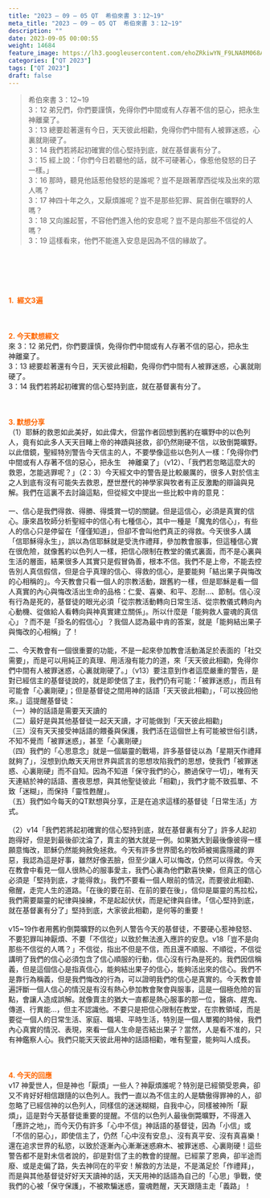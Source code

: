 ```yaml
---
title: "2023 – 09 – 05 QT  希伯來書 3：12~19"
meta_title: "2023 – 09 – 05 QT  希伯來書 3：12~19"
description: ""
date: 2023-09-05 00:00:55
weight: 14684
feature_image: https://lh3.googleusercontent.com/ehoZRkiwYN_F9LNA8M068AYxt73EavCZno-PD1cJRuf5BbSkQVUWr3gNEbt5kSs28Pb_Elg17kSrtf9ybWvojWoMV6I4tPM3vGRGDq6GkKkPdL2Gut4QAIw4-uykKUAtNiKgQKntvsU=w800
categories: ["QT 2023"]
tags: ["QT 2023"]
draft: false
---
```


<blockquote>希伯來書 3：12~19<br />
3：12 弟兄們，你們要謹慎，免得你們中間或有人存著不信的惡心，把永生　神離棄了。<br />
3：13 總要趁著還有今日，天天彼此相勸，免得你們中間有人被罪迷惑，心裏就剛硬了。<br />
3：14 我們若將起初確實的信心堅持到底，就在基督裏有分了。<br />
3：15 經上說：「你們今日若聽他的話，就不可硬著心，像惹他發怒的日子一樣。」<br />
3：16 那時，聽見他話惹他發怒的是誰呢？豈不是跟著摩西從埃及出來的眾人嗎？<br />
3：17 神四十年之久，又厭煩誰呢？豈不是那些犯罪、屍首倒在曠野的人嗎？<br />
3：18 又向誰起誓，不容他們進入他的安息呢？豈不是向那些不信從的人嗎？<br />
3：19 這樣看來，他們不能進入安息是因為不信的緣故了。</blockquote><br />
&nbsp;<br />
<br />
&nbsp;<br />
<br />
<span style="color: #ff6600;"><strong>1.  經文3遍</strong></span><br />
<br />
&nbsp;<br />
<br />
<span style="color: #ff6600;"><strong>2. 今天默想經文<br />
</strong></span>來 3：12 弟兄們，你們要謹慎，免得你們中間或有人存著不信的惡心，把永生　神離棄了。<br />
3：13 總要趁著還有今日，天天彼此相勸，免得你們中間有人被罪迷惑，心裏就剛硬了。<br />
3：14 我們若將起初確實的信心堅持到底，就在基督裏有分了。<br />
<br />
&nbsp;<br />
<br />
<strong><span style="color: #ff6600;">3. 默想分享<br />
</span></strong>（1）耶穌的救恩如此美好，如此偉大，但當作者回想到舊約在曠野中的以色列人，竟有如此多人天天目睹上帝的神蹟與拯救，卻仍然剛硬不信，以致倒斃曠野。以此借鏡，聖經特別警告今天信主的人，不要學像這些以色列人一樣：「免得你們中間或有人存著不信的惡心，把永生　神離棄了」（v12）、「我們若忽略這麼大的救恩，怎能逃罪呢？」（2：3）今天經文中的警告是比較嚴厲的，很多人對於信主之人到底有沒有可能失去救恩，歷世歷代的神學家與牧者有正反激勵的辯論與見解。我們在這裏不去討論這點，但從經文中提出一些比較中肯的意見：<br />
<br />
一、信心是我們得救、得勝、得獎賞一切的關鍵。但是這信心，必須是真實的信心。康來昌牧師分析聖經中的信心有七種信心，其中一種是「魔鬼的信心」，有些人的信心只是停留在「僅僅知道」，但卻不會叫他們真正的得救。今天很多人講「信耶穌得永生」，誤以為信耶穌就是受洗作禮拜，參加教會服事，但這種信心實在很危險，就像舊約以色列人一樣，把信心限制在教堂的儀式裏面，而不是心裏與生活的層面，結果很多人其實只是假冒偽善，根本不信。我們不是上帝，不能去控告別人真信假信，但是合乎真理的信心、得救的信心，是要能夠「結出果子與悔改的心相稱的」。今天教會只看一個人的宗教活動，跟舊約一樣，但是耶穌是看一個人真實的內心與悔改活出生命的品格：仁愛、喜樂、和平、忍耐…、節制。信心沒有行為是死的，基督徒的眼光必須「從宗教活動轉向日常生活、從宗教儀式轉向內心動機、從做給人看轉向與神真實建立關係」。所以什麼是「能夠救人靈魂的真信心」？而不是「掛名的假信心」？我個人認為最中肯的答案，就是「能夠結出果子與悔改的心相稱」了！<br />
<br />
二、今天教會有一個很重要的功能，不是一起來參加教會活動滿足於表面的「社交需要」，而是可以用純正的真理、用活潑有能力的道，來「天天彼此相勸，免得你們中間有人被罪迷惑，心裏就剛硬了。」（v13）要注意到作者這麼嚴重的警告，是對已經信主的基督徒說的，就是即使信了主，我們仍有可能：「被罪迷惑」，而且有可能會「心裏剛硬」；但是基督徒之間用神的話語「天天彼此相勸」，「可以挽回他來。」這提醒基督徒：<br />
（一）神的話語是需要天天讀的<br />
（二）最好是與其他基督徒一起天天讀，才可能做到「天天彼此相勸」<br />
（三）沒有天天接受神話語的餵養與保護，我們活在這個世上有可能被世俗引誘，不知不覺而「被罪迷惑」，甚至「心裏剛硬」<br />
（四）我們的「心思意念」就是一個屬靈的戰場，許多基督徒以為「星期天作禮拜就夠了」，沒想到仇敵天天用世界與謊言的思想攻陷我們的思想，使我們「被罪迷惑、心裏剛硬」而不自知。因為不知道「保守我們的心，勝過保守一切」，唯有天天連結於神的話語、晝夜思想，與其他聖徒彼此「相勸」，我們才能不致孤單、不致「迷糊」，而保持「靈性甦醒」。<br />
（五）我們如今每天的QT默想與分享，正是在追求這樣的基督徒「日常生活」方式。<br />
<br />
（2）v14「我們若將起初確實的信心堅持到底，就在基督裏有分了」許多人起初跑得好，但是到最後卻沈淪了，賣主的猶大就是一例。如果猶大到最後像彼得一樣願意悔改，耶穌仍然能夠赦免拯救。今天有許多世界聞名的牧師被揭露隱藏的罪惡，我認為這是好事，雖然好像丟臉，但至少讓人可以悔改，仍然可以得救。今天在教會中看見一個人很熱心的服事愛主，我們心裏為他們歡喜快樂，但真正的信心必須是「堅持到底，才能得救」。我們不要看一個人眼前的情況，而要彼此相勸、儆醒，走完人生的道路。「在後的要在前、在前的要在後」，信仰是屬靈的馬拉松，我們需要屬靈的紀律與操練，不是起起伏伏，而是紀律與自律。「信心堅持到底，就在基督裏有分了」堅持到底，大家彼此相勸，是何等的重要！<br />
<br />
v15~19作者用舊約倒斃曠野的以色列人警告今天的基督徒，不要硬心惹神發怒、不要犯罪叫神厭煩、不要「不信從」以致於無法進入應許的安息。v18「豈不是向那些不信從的人嗎？」不信從，指出不但是不信，而且還不順服、不順從，不信從講明了我們的信心必須包含了信心順服的行動，信心沒有行為是死的。我們因信稱義，但是這個信心是指真信心，能夠結出果子的信心，能夠活出來的信心。我們不是靠行為稱義，但是我們悔改的行為，可以證明我們的信心是真實的。今天教會普遍評斷一個人信心的情況是有沒有熱心參加教會聚會與服事，這是一個極危險的盲點，會讓人造成誤解。就像賣主的猶大一直都是熱心服事的那一位，醫病、趕鬼、傳道、行異能…，但主不認識他。不要只是把信心限制在教堂，在宗教領域，而是要從一個人的日常生活、家庭、職場、平時生活，特別是一個人單獨的時候，我們內心真實的情況、表現，來看一個人生命是否結出果子？當然，人是看不准的，只有神鑑察人心。我們只能天天彼此用神的話語相勸，唯有聖靈，能夠叫人成長。<br />
<br />
&nbsp;<br />
<br />
<strong style="font-size: inherit;"><span style="color: #ff6600;">4. 今天的回應<br />
</span></strong>v17 神愛世人，但是神也「厭煩」一些人？神厭煩誰呢？特別是已經領受恩典，卻又不肯好好相信跟隨的以色列人。我們一直以為不信主的人是驕傲得罪神的人，卻忽略了已經信神的以色列人，同樣信的迷迷糊糊，自我中心，同樣被神所「厭煩」，這是對今天基督徒重要的提醒。不信的以色列人最後倒斃曠野，不得進入「應許之地」，而今天仍有許多「心中不信」神話語的基督徒，因為「小信」或「不信的惡心」，即使信主了，仍然「心中沒有安息」、沒有真平安、沒有真喜樂！還在追求世界的私慾，以致於逐漸內心漸漸迷惑麻木、被罪迷惑、心裏剛硬！這些警告都不是對未信者說的，卻是對信了主的教會的提醒。已經蒙了恩典，卻半途而廢、或是走偏了路，失去神同在的平安！解救的方法是，不是滿足於「作禮拜」，而是與其他基督徒好好天天讀神的話，天天用神的話語為自己的「心思」爭戰，使我們的心被「保守保護」，不被欺騙迷惑，靈魂甦醒，天天跟隨主走「義路」！<br />
<br />
<audio style="display: none;" controls="controls"></audio><br />
<br />
<audio style="display: none;" controls="controls"></audio><br />
<br />
<audio style="display: none;" controls="controls"></audio><br />
<br />
<audio style="display: none;" controls="controls"></audio><br />
<br />
<audio style="display: none;" controls="controls"></audio>
        